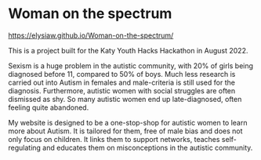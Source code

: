 # Woman on the spectrum

https://elysiaw.github.io/Woman-on-the-spectrum/

This is a project built for the Katy Youth Hacks Hackathon in August 2022.

Sexism is a huge problem in the autistic community, with 20% of girls being diagnosed before 11, compared to 50% of boys. Much less research is carried out into Autism in females and male-criteria is still used for the diagnosis. Furthermore, autistic women with social struggles are often dismissed as shy. So many autistic women end up late-diagnosed, often feeling quite abandoned.

My website is designed to be a one-stop-shop for autistic women to learn more about Autism.
It is tailored for them, free of male bias and does not only focus on children.
It links them to support networks, teaches self-regulating and educates them on misconceptions in the autistic community. 



